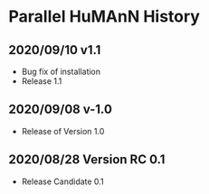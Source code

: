 # Parallel HuMAnN History #

## 2020/09/10 v1.1 ##
- Bug fix of installation
- Release 1.1

## 2020/09/08 v-1.0 ##
- Release of Version 1.0

## 2020/08/28 Version RC 0.1 ##
- Release Candidate 0.1
